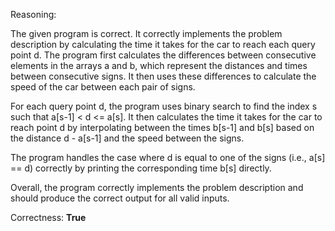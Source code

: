 Reasoning: 

The given program is correct. It correctly implements the problem description by calculating the time it takes for the car to reach each query point d. The program first calculates the differences between consecutive elements in the arrays a and b, which represent the distances and times between consecutive signs. It then uses these differences to calculate the speed of the car between each pair of signs.

For each query point d, the program uses binary search to find the index s such that a[s-1] < d <= a[s]. It then calculates the time it takes for the car to reach point d by interpolating between the times b[s-1] and b[s] based on the distance d - a[s-1] and the speed between the signs.

The program handles the case where d is equal to one of the signs (i.e., a[s] == d) correctly by printing the corresponding time b[s] directly.

Overall, the program correctly implements the problem description and should produce the correct output for all valid inputs.

Correctness: **True**